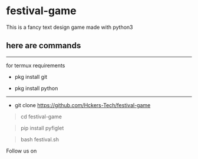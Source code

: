 # festival-game
This is a fancy text design game made with python3 
## here are commands 
---
for termux requirements


 - pkg install git
 
 - pkg install python 
 


---
- git clone https://github.com/Hckers-Tech/festival-game


>cd festival-game


>pip install pyfiglet 

>bash festival.sh



Follow us on 
